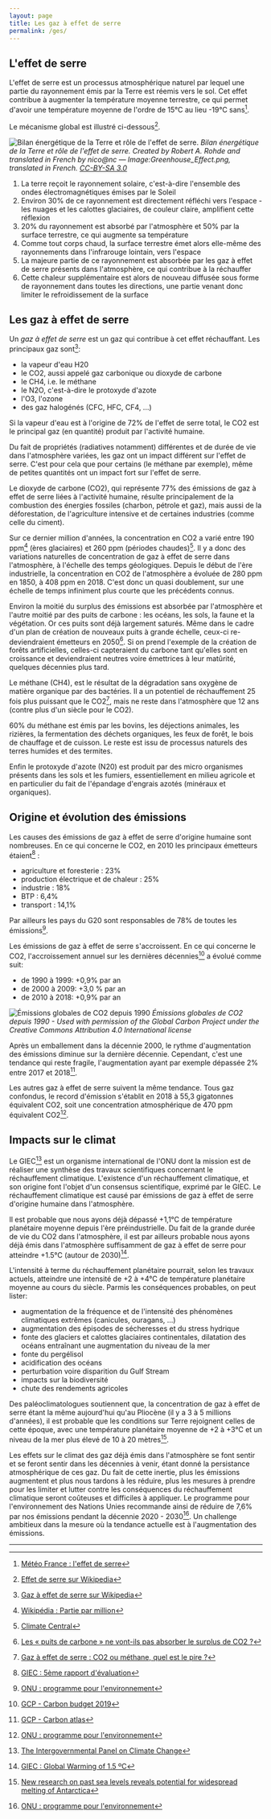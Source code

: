 ```yaml
---
layout: page
title: Les gaz à effet de serre
permalink: /ges/
---
```


## L'effet de serre

L'effet de serre est un processus atmosphérique naturel par lequel une partie du rayonnement émis par la Terre est réemis vers le sol. Cet effet contribue à augmenter la température moyenne terrestre, ce qui permet d'avoir une température moyenne de l'ordre de 15°C au lieu -19°C sans[^meteo-france].

Le mécanisme global est illustré ci-dessous[^effet-wiki].

![Bilan énergétique de la Terre et rôle de l'effet de serre.](/assets/Effet_de_Serre.png)
*Bilan énergétique de la Terre et rôle de l'effet de serre. Created by Robert A. Rohde and translated in French by nico@nc — Image:Greenhouse_Effect.png, translated in French. [CC-BY-SA 3.0](https://creativecommons.org/licenses/by-sa/3.0/)*

1. La terre reçoit le rayonnement solaire, c'est-à-dire l'ensemble des ondes électromagnétiques émises par le Soleil
2. Environ 30% de ce rayonnement est directement réfléchi vers l'espace - les nuages et les calottes glaciaires, de couleur claire, amplifient cette réflexion
3. 20% du rayonnement est absorbé par l'atmosphère et 50% par la surface terrestre, ce qui augmente sa température
4. Comme tout corps chaud, la surface terrestre émet alors elle-même des rayonnements dans l'infrarouge lointain, vers l'espace
5. La majeure partie de ce rayonnement est absorbée par les gaz à effet de serre présents dans l'atmosphère, ce qui contribue à la réchauffer
6. Cette chaleur supplémentaire est alors de nouveau diffusée sous forme de rayonnement dans toutes les directions, une partie venant donc limiter le refroidissement de la surface

## Les gaz à effet de serre

Un _gaz à effet de serre_ est un gaz qui contribue à cet effet réchauffant. Les principaux gaz sont[^ges-wiki]:

* la vapeur d'eau H20
* le CO2, aussi appelé gaz carbonique ou dioxyde de carbone
* le CH4, i.e. le méthane
* le N2O, c'est-à-dire le protoxyde d'azote
* l'O3, l'ozone
* des gaz halogénés (CFC, HFC, CF4, ...)

Si la vapeur d'eau est à l'origine de 72% de l'effet de serre total, le CO2 est le principal gaz (en quantité) produit par l'activité humaine.

Du fait de propriétés (radiatives notamment) différentes et de durée de vie dans l'atmosphère variées, les gaz ont un impact différent sur l'effet de serre. C'est pour cela que pour certains (le méthane par exemple), même de petites quantités ont un impact fort sur l'effet de serre.

Le dioxyde de carbone (CO2), qui représente 77% des émissions de gaz à effet de serre liées à l'activité humaine, résulte principalement de la combustion des énergies fossiles (charbon, pétrole et gaz), mais aussi de la déforestation, de l'agriculture intensive et de certaines industries (comme celle du ciment).

Sur ce dernier million d'années, la concentration en CO2 a varié entre 190 ppm[^ppm] (ères glaciaires) et 260 ppm (périodes chaudes)[^climate-central]. Il y a donc des variations naturelles de concentration de gaz à effet de serre dans l'atmosphère, à l'échelle des temps géologiques. Depuis le début de l'ère industrielle, la concentration en CO2 de l'atmosphère a évoluée de 280 ppm en 1850, à 408 ppm en 2018. C'est donc un quasi doublement, sur une échelle de temps infiniment plus courte que les précédents connus.

Environ la moitié du surplus des émissions est absorbée par l'atmosphère et l'autre moitié par des puits de carbone : les océans, les sols, la faune et la végétation. Or ces puits sont déjà largement saturés. Même dans le cadre d'un plan de création de nouveaux puits à grande échelle, ceux-ci re-deviendraient émetteurs en 2050[^hadley]. Si on prend l'exemple de la création de forêts artificielles, celles-ci capteraient du carbone tant qu'elles sont en croissance et deviendraient neutres voire émettrices à leur matûrité, quelques décennies plus tard.

Le méthane (CH4), est le résultat de la dégradation sans oxygène de matière organique par des bactéries. Il a un potentiel de réchauffement 25 fois plus puissant que le CO2[^futura], mais ne reste dans l'atmosphère que 12 ans (contre plus d'un siècle pour le CO2).

60% du méthane est émis par les bovins, les déjections animales, les rizières, la fermentation des déchets organiques, les feux de forêt, le bois de chauffage et de cuisson. Le reste est issu de processus naturels des terres humides et des termites.

Enfin le protoxyde d'azote (N20) est produit par des micro organismes présents dans les sols et les fumiers, essentiellement en milieu agricole et en particulier du fait de l'épandage d'engrais azotés (minéraux et organiques).

## Origine et évolution des émissions

Les causes des émissions de gaz à effet de serre d'origine humaine sont nombreuses. En ce qui concerne le CO2, en 2010 les principaux émetteurs étaient[^giec] :

* agriculture et foresterie : 23%
* production électrique et de chaleur : 25%
* industrie : 18%
* BTP : 6,4%
* transport : 14,1%

Par ailleurs les pays du G20 sont responsables de 78% de toutes les émissions[^un].

Les émissions de gaz à effet de serre s'accroissent. En ce qui concerne le CO2, l'accroissement annuel sur les dernières décennies[^gcp-carbon-budget] a évolué comme suit:

* de 1990 à 1999: +0,9% par an
* de 2000 à 2009: +3,0 % par an
* de 2010 à 2018: +0,9% par an

![Émissions globales de CO2 depuis 1990](/assets/s11_2019_FossilFuel_and_Cement_emissions_1990.png)
*Émissions globales de CO2 depuis 1990 - Used with permission of the Global Carbon Project under the Creative Commons Attribution 4.0 International license*

Après un emballement dans la décennie 2000, le rythme d'augmentation des émissions diminue sur la dernière décennie. Cependant, c'est une tendance qui reste fragile, l'augmentation ayant par exemple dépassée 2% entre 2017 et 2018[^gcp-atlas].

Les autres gaz à effet de serre suivent la même tendance. Tous gaz confondus, le record d'émission s'établit en 2018 à 55,3 gigatonnes équivalent CO2, soit une concentration atmosphérique de 470 ppm équivalent CO2[^un].

## Impacts sur le climat

Le GIEC[^ipcc] est un organisme international de l'ONU dont la mission est de réaliser une synthèse des travaux scientifiques concernant le réchauffement climatique. L'existence d'un réchauffement climatique, et son origine font l'objet d'un consensus scientifique, exprimé par le GIEC. Le réchauffement climatique est causé par émissions de gaz à effet de serre d'origine humaine dans l'atmosphère.

Il est probable que nous ayons déjà dépassé +1,1°C de température planétaire moyenne depuis l'ère préindustrielle. Du fait de la grande durée de vie du CO2 dans l'atmosphère, il est par ailleurs probable nous ayons déjà émis dans l'atmosphère suffisamment de gaz à effet de serre pour atteindre +1.5°C (autour de 2030)[^giec15].

L'intensité à terme du réchauffement planétaire pourrait, selon les travaux actuels, atteindre une intensité de +2 à +4°C de température planétaire moyenne au cours du siècle. Parmis les conséquences probables, on peut lister:

* augmentation de la fréquence et de l'intensité des phénomènes climatiques extrêmes (canicules, ouragans, ...)
* augmentation des épisodes de sécheresses et du stress hydrique
* fonte des glaciers et calottes glaciaires continentales, dilatation des océans entraînant une augmentation du niveau de la mer
* fonte du pergélisol
* acidification des océans
* perturbation voire disparition du Gulf Stream
* impacts sur la biodiversité
* chute des rendements agricoles

Des paléoclimatologues soutiennent que, la concentration de gaz à effet de serre étant la même aujourd'hui qu'au Pliocène (il y a 3 à 5 millions d'années), il est probable que les conditions sur Terre rejoignent celles de cette époque, avec une température planétaire moyenne de +2 à +3°C et un niveau de la mer plus élevé de 10 à 20 mètres[^victoria].

Les effets sur le climat des gaz déjà émis dans l'atmosphère se font sentir et se feront sentir dans les décennies à venir, étant donné la persistance atmosphérique de ces gaz. Du fait de cette inertie, plus les émissions augmentent et plus nous tardons à les réduire, plus les mesures à prendre pour les limiter et lutter contre les conséquences du réchauffement climatique seront coûteuses et difficiles à appliquer. Le programme pour l'environnement des Nations Unies recommande ainsi de réduire de 7,6% par nos émissions pendant la décennie 2020 - 2030[^un]. Un challenge ambitieux dans la mesure où la tendance actuelle est à l'augmentation des émissions.

---
[^meteo-france]: [Météo France : l'effet de serre](http://www.meteofrance.fr/climat-passe-et-futur/comprendre-le-climat-mondial/leffet-de-serre-et-autres-mecanismes)

[^effet-wiki]: [Effet de serre sur Wikipedia](https://fr.wikipedia.org/wiki/Effet_de_serre)

[^ges-wiki]: [Gaz à effet de serre sur Wikipedia](https://fr.wikipedia.org/wiki/Gaz_%C3%A0_effet_de_serre)

[^prg-wiki]: [PRG sur Wikipedia](https://fr.wikipedia.org/wiki/Potentiel_de_r%C3%A9chauffement_global)

[^ppm]: [Wikipédia : Partie par million](https://fr.wikipedia.org/wiki/Partie_par_million)

[^noaa]: [NOAA's Annual Greenhouse Gas Index](https://www.esrl.noaa.gov/gmd/aggi/)

[^climate-central]: [Climate Central](https://www.climatecentral.org/)

[^hadley]: [Les « puits de carbone » ne vont-ils pas absorber le surplus de CO2 ?](https://jancovici.com/changement-climatique/gaz-a-effet-de-serre-et-cycle-du-carbone/les-puits-de-carbone-ne-vont-ils-pas-absorber-le-surplus-de-co2/)

[^futura]: [Gaz à effet de serre : CO2 ou méthane, quel est le pire ?](https://www.futura-sciences.com/planete/questions-reponses/rechauffement-climatique-gaz-effet-serre-co2-methane-pire-565/)

[^giec]: [GIEC : 5ème rapport d'évaluation](https://www.ipcc.ch/report/ar5/syr/)

[^un]: [ONU : programme pour l'environnement](https://www.unenvironment.org/fr/actualites-et-recits/communique-de-presse/il-faut-reduire-les-emissions-mondiales-de-76-par-au)

[^heede]: [COP24 : 90 entreprises sont-elles à l'origine des deux tiers d'émissions mondiales de gaz à effet de serre ?](https://www.franceinter.fr/environnement/cop24-90-entreprises-sont-elles-a-l-origine-des-deux-tiers-d-emissions-mondiales-de-gaz-a-effet-de-serre)

[^gcp]: [The Global Carbon Project](https://www.globalcarbonproject.org/)

[^gcp-carbon-budget]: [GCP - Carbon budget 2019](https://www.globalcarbonproject.org/carbonbudget/19/infographics.htm)

[^gcp-atlas]: [GCP - Carbon atlas](http://www.globalcarbonatlas.org/)

[^giec15]: [GIEC : Global Warming of 1.5 ºC](https://www.ipcc.ch/sr15/)

[^ipcc]: [The Intergovernmental Panel on Climate Change](https://www.ipcc.ch/)

[^victoria]: [New research on past sea levels reveals potential for widespread melting of Antarctica](https://www.gns.cri.nz/Home/News-and-Events/Media-Releases/melting-of-Antarctica)
